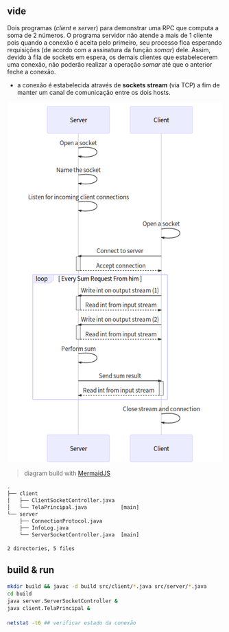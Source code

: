 ## vide
Dois programas (_client_ e _server_) para demonstrar uma RPC que computa a soma de 2 números.
O programa servidor não atende a mais de 1 cliente pois quando a conexão é aceita pelo primeiro,
seu processo fica esperando requisições (de acordo com a assinatura da função _somar_) dele.
Assim, devido à fila de sockets em espera, os demais clientes que estabelecerem uma conexão, não poderão realizar a operação _somar_
até que o anterior feche a conexão.

- a conexão é estabelecida através de **sockets stream** (via TCP) a fim de manter um canal de comunicação entre os dois hosts.

[![Comunicação R-R](./docs/diagrams/sequence-diagram1.png)](./docs/diagrams/sequence-diagram1.mmd)
> diagram build with [MermaidJS](https://mermaidjs.github.io)

```
.
├── client
│   ├── ClientSocketController.java
│   └── TelaPrincipal.java           [main]
└── server
    ├── ConnectionProtocol.java
    ├── InfoLog.java
    └── ServerSocketController.java  [main]

2 directories, 5 files
```

## build & run

```bash
mkdir build && javac -d build src/client/*.java src/server/*.java
cd build
java server.ServerSocketController &
java client.TelaPrincipal &

netstat -t6 ## verificar estado da conexão
```